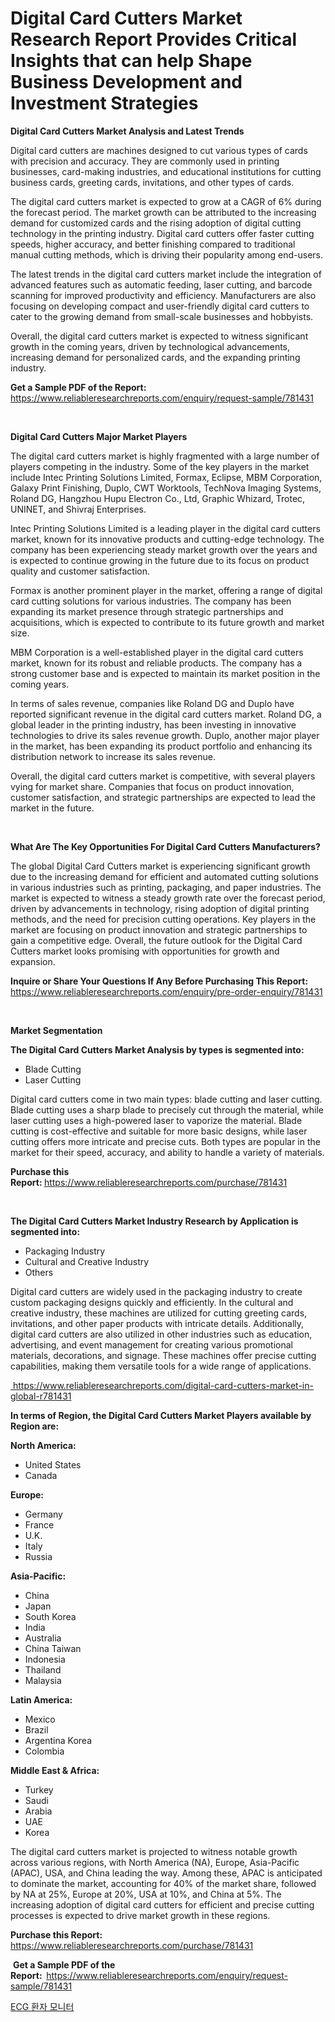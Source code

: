 <p><h1>Digital Card Cutters Market Research Report Provides Critical Insights that can help Shape Business Development and Investment Strategies</h1></p><p><strong>Digital Card Cutters Market Analysis and Latest Trends</strong></p>
<p><p>Digital card cutters are machines designed to cut various types of cards with precision and accuracy. They are commonly used in printing businesses, card-making industries, and educational institutions for cutting business cards, greeting cards, invitations, and other types of cards.</p><p>The digital card cutters market is expected to grow at a CAGR of 6% during the forecast period. The market growth can be attributed to the increasing demand for customized cards and the rising adoption of digital cutting technology in the printing industry. Digital card cutters offer faster cutting speeds, higher accuracy, and better finishing compared to traditional manual cutting methods, which is driving their popularity among end-users.</p><p>The latest trends in the digital card cutters market include the integration of advanced features such as automatic feeding, laser cutting, and barcode scanning for improved productivity and efficiency. Manufacturers are also focusing on developing compact and user-friendly digital card cutters to cater to the growing demand from small-scale businesses and hobbyists.</p><p>Overall, the digital card cutters market is expected to witness significant growth in the coming years, driven by technological advancements, increasing demand for personalized cards, and the expanding printing industry.</p></p>
<p><strong>Get a Sample PDF of the Report:&nbsp;</strong> <a href="https://www.reliableresearchreports.com/enquiry/request-sample/781431">https://www.reliableresearchreports.com/enquiry/request-sample/781431</a></p>
<p>&nbsp;</p>
<p><strong>Digital Card Cutters Major Market Players</strong></p>
<p><p>The digital card cutters market is highly fragmented with a large number of players competing in the industry. Some of the key players in the market include Intec Printing Solutions Limited, Formax, Eclipse, MBM Corporation, Galaxy Print Finishing, Duplo, CWT Worktools, TechNova Imaging Systems, Roland DG, Hangzhou Hupu Electron Co., Ltd, Graphic Whizard, Trotec, UNINET, and Shivraj Enterprises.</p><p>Intec Printing Solutions Limited is a leading player in the digital card cutters market, known for its innovative products and cutting-edge technology. The company has been experiencing steady market growth over the years and is expected to continue growing in the future due to its focus on product quality and customer satisfaction.</p><p>Formax is another prominent player in the market, offering a range of digital card cutting solutions for various industries. The company has been expanding its market presence through strategic partnerships and acquisitions, which is expected to contribute to its future growth and market size.</p><p>MBM Corporation is a well-established player in the digital card cutters market, known for its robust and reliable products. The company has a strong customer base and is expected to maintain its market position in the coming years.</p><p>In terms of sales revenue, companies like Roland DG and Duplo have reported significant revenue in the digital card cutters market. Roland DG, a global leader in the printing industry, has been investing in innovative technologies to drive its sales revenue growth. Duplo, another major player in the market, has been expanding its product portfolio and enhancing its distribution network to increase its sales revenue.</p><p>Overall, the digital card cutters market is competitive, with several players vying for market share. Companies that focus on product innovation, customer satisfaction, and strategic partnerships are expected to lead the market in the future.</p></p>
<p>&nbsp;</p>
<p><strong>What Are The Key Opportunities For Digital Card Cutters Manufacturers?</strong></p>
<p><p>The global Digital Card Cutters market is experiencing significant growth due to the increasing demand for efficient and automated cutting solutions in various industries such as printing, packaging, and paper industries. The market is expected to witness a steady growth rate over the forecast period, driven by advancements in technology, rising adoption of digital printing methods, and the need for precision cutting operations. Key players in the market are focusing on product innovation and strategic partnerships to gain a competitive edge. Overall, the future outlook for the Digital Card Cutters market looks promising with opportunities for growth and expansion.</p></p>
<p><strong>Inquire or Share Your Questions If Any Before Purchasing This Report:</strong> <a href="https://www.reliableresearchreports.com/enquiry/pre-order-enquiry/781431">https://www.reliableresearchreports.com/enquiry/pre-order-enquiry/781431</a></p>
<p>&nbsp;</p>
<p><strong>Market Segmentation</strong></p>
<p><strong>The Digital Card Cutters Market Analysis by types is segmented into:</strong></p>
<p><ul><li>Blade Cutting</li><li>Laser Cutting</li></ul></p>
<p><p>Digital card cutters come in two main types: blade cutting and laser cutting. Blade cutting uses a sharp blade to precisely cut through the material, while laser cutting uses a high-powered laser to vaporize the material. Blade cutting is cost-effective and suitable for more basic designs, while laser cutting offers more intricate and precise cuts. Both types are popular in the market for their speed, accuracy, and ability to handle a variety of materials.</p></p>
<p><strong>Purchase this Report:&nbsp;</strong><a href="https://www.reliableresearchreports.com/purchase/781431">https://www.reliableresearchreports.com/purchase/781431</a></p>
<p>&nbsp;</p>
<p><strong>The Digital Card Cutters Market Industry Research by Application is segmented into:</strong></p>
<p><ul><li>Packaging Industry</li><li>Cultural and Creative Industry</li><li>Others</li></ul></p>
<p><p>Digital card cutters are widely used in the packaging industry to create custom packaging designs quickly and efficiently. In the cultural and creative industry, these machines are utilized for cutting greeting cards, invitations, and other paper products with intricate details. Additionally, digital card cutters are also utilized in other industries such as education, advertising, and event management for creating various promotional materials, decorations, and signage. These machines offer precise cutting capabilities, making them versatile tools for a wide range of applications.</p></p>
<p><a href="https://www.reliableresearchreports.com/digital-card-cutters-market-in-global-r781431">&nbsp;https://www.reliableresearchreports.com/digital-card-cutters-market-in-global-r781431</a></p>
<p><strong>In terms of Region, the Digital Card Cutters Market Players available by Region are:</strong></p>
<p>
    <p> <strong> North America: </strong>
        <ul>
            <li>United States</li>
            <li>Canada</li>
        </ul>
        </p> 
    <p> <strong> Europe: </strong>
        <ul>
            <li>Germany</li>
            <li>France</li>
            <li>U.K.</li>
            <li>Italy</li>
            <li>Russia</li>
        </ul>
        </p> 
    <p> <strong> Asia-Pacific: </strong>
        <ul>
            <li>China</li>
            <li>Japan</li>
            <li>South Korea</li>
            <li>India</li>
            <li>Australia</li>
            <li>China Taiwan</li>
            <li>Indonesia</li>
            <li>Thailand</li>
            <li>Malaysia</li>
        </ul>
        </p> 
    <p> <strong> Latin America: </strong>
        <ul>
            <li>Mexico</li>
            <li>Brazil</li>
            <li>Argentina Korea</li>
            <li>Colombia</li>
        </ul>
        </p> 
    <p> <strong> Middle East & Africa: </strong>
        <ul>
            <li>Turkey</li>
            <li>Saudi</li>
            <li>Arabia</li>
            <li>UAE</li>
            <li>Korea</li>
        </ul>
    </p>
    </p>
<p><p>The digital card cutters market is projected to witness notable growth across various regions, with North America (NA), Europe, Asia-Pacific (APAC), USA, and China leading the way. Among these, APAC is anticipated to dominate the market, accounting for 40% of the market share, followed by NA at 25%, Europe at 20%, USA at 10%, and China at 5%. The increasing adoption of digital card cutters for efficient and precise cutting processes is expected to drive market growth in these regions.</p></p>
<p><strong>Purchase this Report: </strong><a href="https://www.reliableresearchreports.com/purchase/781431">https://www.reliableresearchreports.com/purchase/781431</a></p>
<p>&nbsp;<strong>Get a Sample PDF of the Report:&nbsp;&nbsp;</strong><a href="https://www.reliableresearchreports.com/enquiry/request-sample/781431">https://www.reliableresearchreports.com/enquiry/request-sample/781431</a></p>
<p><strong></strong></p>
<p><p><a href="https://github.com/shampaakter36/Market-Research-Report-List-1/blob/main/6834321105551.md">ECG 환자 모니터</a></p></p>